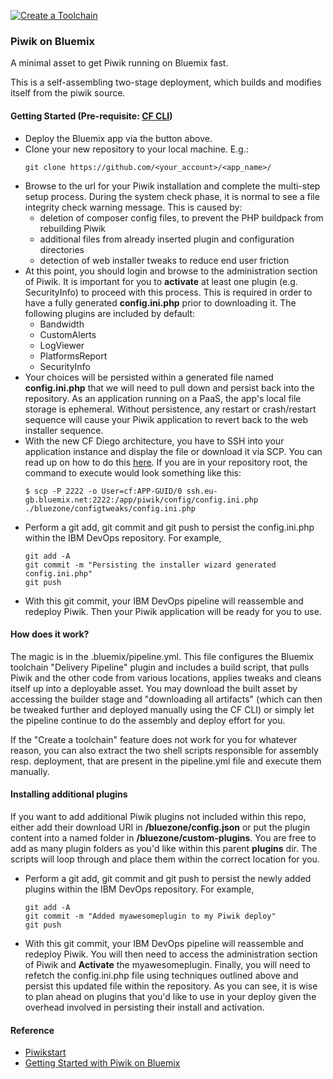 [![Create a Toolchain](https://console.ng.bluemix.net/devops/graphics/create_toolchain_button.png)](https://console.ng.bluemix.net/devops/setup/deploy?repository=https://github.com/carlomorgenstern/piwikbluemix)
### Piwik on Bluemix
A minimal asset to get Piwik running on Bluemix fast.

This is a self-assembling two-stage deployment, which builds and modifies itself from the piwik source.

#### Getting Started  (Pre-requisite: [CF CLI](https://github.com/cloudfoundry/cli/releases))
- Deploy the Bluemix app via the button above.
- Clone your new repository to your local machine. E.g.:
  ```
  git clone https://github.com/<your_account>/<app_name>/
  ```
- Browse to the url for your Piwik installation and complete the multi-step setup process. During the system check phase, it is normal to see a file integrity check warning message. This is caused by:
  - deletion of composer config files, to prevent the PHP buildpack from rebuilding Piwik
  - additional files from already inserted plugin and configuration directories
  - detection of web installer tweaks to reduce end user friction
- At this point, you should login and browse to the administration section of Piwik. It is important for you to **activate** at least one plugin (e.g. SecurityInfo) to proceed with this process. This is required in order to have a fully generated **config.ini.php** prior to downloading it. The following plugins are included by default:
  - Bandwidth
  - CustomAlerts
  - LogViewer
  - PlatformsReport
  - SecurityInfo
- Your choices will be persisted within a generated file named **config.ini.php** that we will need to pull down and persist back into the repository. As an application running on a PaaS, the app's local file storage is ephemeral. Without persistence, any restart or crash/restart sequence will cause your Piwik application to revert back to the web installer sequence.
- With the new CF Diego architecture, you have to SSH into your application instance and display the file or download it via SCP. You can read up on how to do this [here](https://docs.cloudfoundry.org/devguide/deploy-apps/ssh-apps.html#other-ssh-access).
  If you are in your repository root, the command to execute would look something like this:
  ```
  $ scp -P 2222 -o User=cf:APP-GUID/0 ssh.eu-gb.bluemix.net:2222:/app/piwik/config/config.ini.php ./bluezone/configtweaks/config.ini.php
  ```
- Perform a git add, git commit and git push to persist the config.ini.php within the IBM DevOps repository. For example,
  ```
  git add -A
  git commit -m "Persisting the installer wizard generated config.ini.php"
  git push
  ```
- With this git commit, your IBM DevOps pipeline will reassemble and redeploy Piwik. Then your Piwik application will be ready for you to use.

#### How does it work?
The magic is in the .bluemix/pipeline.yml. This file configures the Bluemix toolchain "Delivery Pipeline" plugin and includes a build script, that pulls Piwik and the other code from various locations, applies tweaks and cleans itself up into a deployable asset. You may download the built asset by accessing the builder stage and "downloading all artifacts" (which can then be tweaked further and deployed manually using the CF CLI) or simply let the pipeline continue to do the assembly and deploy effort for you.

If the "Create a toolchain" feature does not work for you for whatever reason, you can also extract the two shell scripts responsible for assembly resp. deployment, that are present in the pipeline.yml file and execute them manually.

#### Installing additional plugins
If you want to add additional Piwik plugins not included within this repo, either add their download URI in **/bluezone/config.json** or put the plugin content into a named folder in **/bluezone/custom-plugins**. You are free to add as many plugin folders as you'd like within this parent **plugins** dir.  The scripts will loop through and place them within the correct location for you.
- Perform a git add, git commit and git push to persist the newly added plugins within the IBM DevOps repository. For example,
  ```
  git add -A
  git commit -m "Added myawesomeplugin to my Piwik deploy"
  git push
  ```
- With this git commit, your IBM DevOps pipeline will reassemble and redeploy Piwik. You will then need to access the administration section of Piwik and **Activate** the myawesomeplugin. Finally, you will need to refetch the config.ini.php file using techniques outlined above and persist this updated file within the repository. As you can see, it is wise to plan ahead on plugins that you'd like to use in your deploy given the overhead involved in persisting their install and activation.

#### Reference
- [Piwikstart](https://github.com/joshisa/piwikstart/)
- [Getting Started with Piwik on Bluemix](https://developer.ibm.com/bluemix/2014/07/03/getting-started-piwik-ibm-bluemix/)

